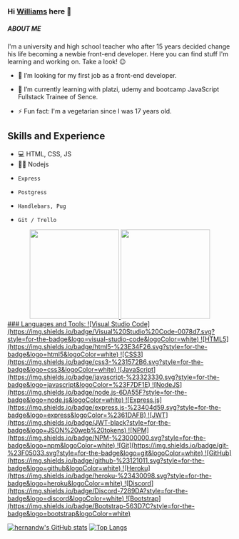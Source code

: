 ### Hi [Williams][website] here 👋




 ##### ABOUT ME

 I'm a university and high school teacher who after 15 years decided change his life becoming a newbie front-end developer. Here you can find stuff I'm learning and working on. Take a look! 😉

- 🔭 I’m looking for my first job as a front-end developer.
- 🌱 I’m currently learning with platzi, udemy and bootcamp JavaScript Fullstack Trainee of Sence.

- ⚡ Fun fact: I'm a vegetarian since I was 17 years old.

## Skills and Experience

* 💻 HTML, CSS, JS
* 👨‍💻 Nodejs
*     Express
*     Postgress
*     Handlebars, Pug
*     Git / Trello

[website]: http://www.williamshernandez.com/

<div align="center">
  <a href="https://github.com/hernandw">
  
  <img height="200em" src="https://github-readme-stats.vercel.app/api?username=hernandw&show_icons=true&theme=vue-dark"/>
  <img height="200em" src="https://github-readme-stats.vercel.app/api/top-langs/?username=hernandw&theme=vue-dark"/>
    
</div>
### Languages and Tools:
![Visual Studio Code](https://img.shields.io/badge/Visual%20Studio%20Code-0078d7.svg?style=for-the-badge&logo=visual-studio-code&logoColor=white)
![HTML5](https://img.shields.io/badge/html5-%23E34F26.svg?style=for-the-badge&logo=html5&logoColor=white)
![CSS3](https://img.shields.io/badge/css3-%231572B6.svg?style=for-the-badge&logo=css3&logoColor=white)
![JavaScript](https://img.shields.io/badge/javascript-%23323330.svg?style=for-the-badge&logo=javascript&logoColor=%23F7DF1E)
![NodeJS](https://img.shields.io/badge/node.js-6DA55F?style=for-the-badge&logo=node.js&logoColor=white)
![Express.js](https://img.shields.io/badge/express.js-%23404d59.svg?style=for-the-badge&logo=express&logoColor=%2361DAFB)
![JWT](https://img.shields.io/badge/JWT-black?style=for-the-badge&logo=JSON%20web%20tokens)
![NPM](https://img.shields.io/badge/NPM-%23000000.svg?style=for-the-badge&logo=npm&logoColor=white)
![Git](https://img.shields.io/badge/git-%23F05033.svg?style=for-the-badge&logo=git&logoColor=white)
![GitHub](https://img.shields.io/badge/github-%23121011.svg?style=for-the-badge&logo=github&logoColor=white)
![Heroku](https://img.shields.io/badge/heroku-%23430098.svg?style=for-the-badge&logo=heroku&logoColor=white)
![Discord](https://img.shields.io/badge/Discord-7289DA?style=for-the-badge&logo=discord&logoColor=white)
![Bootstrap](https://img.shields.io/badge/Bootstrap-563D7C?style=for-the-badge&logo=bootstrap&logoColor=white)




<br />

[![hernandw's GitHub stats](https://github-readme-stats.vercel.app/api?username=hernandw)](https://github.com/hernandw/github-readme-stats)
[![Top Langs](https://github-readme-stats.vercel.app/api/top-langs/?username=hernandw&layout=compact)](https://github.com/hernandw/github-readme-stats)

